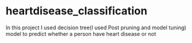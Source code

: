 # heartdisease_classification
In this project I used decision tree(I used Post pruning and model tuning) model to predict whether a person have heart disease or not
